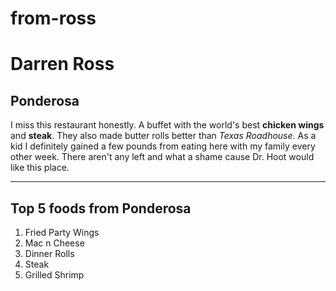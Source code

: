 # from-ross
# Darren Ross
## Ponderosa
I miss this restaurant honestly. A buffet with the world's best **chicken wings** and **steak**. They also made butter rolls better than *Texas Roadhouse*. As a kid I definitely gained a few pounds from eating here with my family every other week. There aren't any left and what a shame cause Dr. Hoot would like this place.

---
## Top 5 foods from Ponderosa
1. Fried Party Wings
2. Mac n Cheese
3. Dinner Rolls
4. Steak
5. Grilled Shrimp